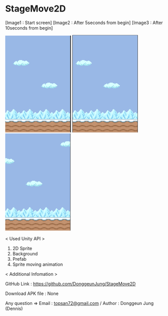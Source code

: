 # StageMove2D

[Image1 : Start screen]
[Image2 : After 5seconds from begin]
[Image3 : After 10seconds from begin]

<div>
<img src="https://github.com/DonggeunJung/StageMove2D/blob/master/Ect/StageMove2D_Capture01.png?raw=true width="400px"></img>
<img src="https://github.com/DonggeunJung/StageMove2D/blob/master/Ect/StageMove2D_Capture02.png?raw=true width="400px"></img>
<img src="https://github.com/DonggeunJung/StageMove2D/blob/master/Ect/StageMove2D_Capture03.png?raw=true width="400px"></img>
</div>


< Used Unity API >
1. 2D Sprite
2. Background
3. Prefab
4. Sprite moving animation


< Additional Infomation >

GitHub Link : https://github.com/DonggeunJung/StageMove2D

Download APK file : None

Any question => Email : topsan72@gmail.com / Author : Donggeun Jung (Dennis)
